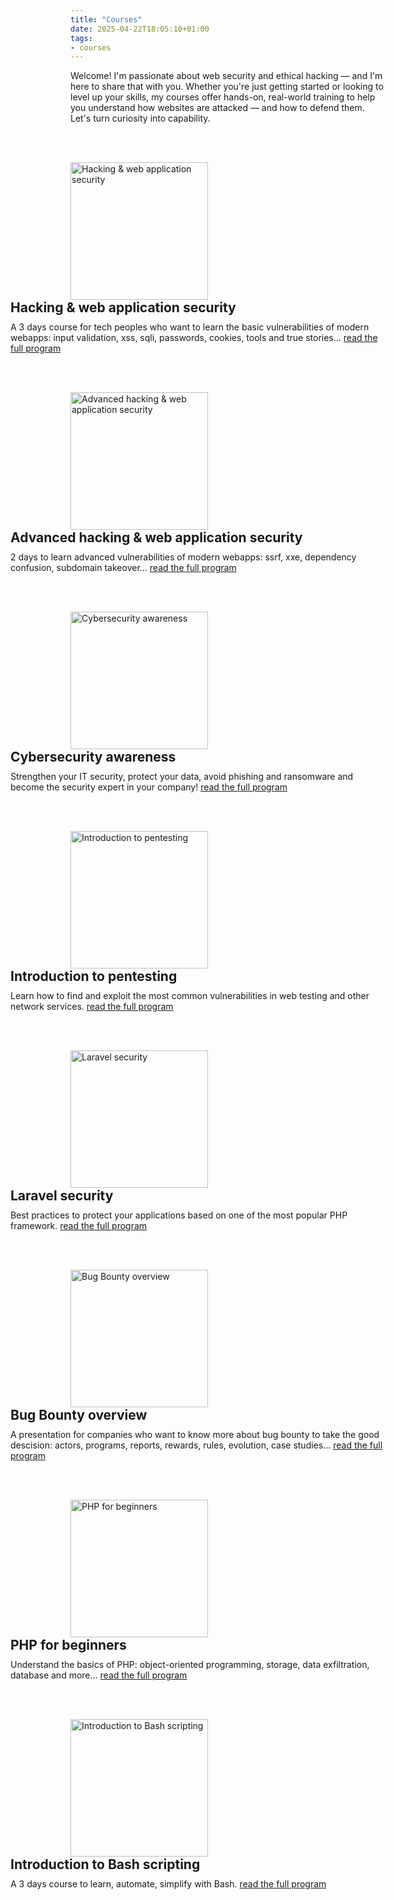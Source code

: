 ```yaml
---
title: "Courses"
date: 2025-04-22T18:05:10+01:00
tags:
- courses
---
```

Welcome! I'm passionate about web security and ethical hacking — and I'm here to share that with you.
Whether you're just getting started or looking to level up your skills, my courses offer hands-on, real-world training to help you understand how websites are attacked — and how to defend them. Let's turn curiosity into capability.
<!--more-->

<br><br>

<img src="/assets/img/courses/hacking-websec.png" alt="Hacking & web application security" width="220" style="float:left;" />
<div style="float:right;width:600px;">
    <h2 style="margin-top:0;margin-bottom:10px;">Hacking & web application security</h2>
    A 3 days course for tech peoples who want to  learn the basic vulnerabilities of modern webapps: input validation, xss, sqli, passwords, cookies, tools and true stories...
    <a href="/courses/hacking-and-web-application-security/">read the full program</a>
</div>
<div style="clear:both;"></div>


<br><br>

<img src="/assets/img/courses/hacking-websec-advanced.png" alt="Advanced hacking & web application security" width="220" style="float:left;" />
<div style="float:right;width:600px;">
    <h2 style="margin-top:0;margin-bottom:10px;">Advanced hacking & web application security</h2>
    2 days to learn advanced vulnerabilities of modern webapps: ssrf, xxe, dependency confusion, subdomain takeover...
    <a href="/courses/advanced-hacking-and-web-application-security/">read the full program</a>
</div>
<div style="clear:both;"></div>


<br><br>

<img src="/assets/img/courses/sensibilisation-cybersec.png" alt="Cybersecurity awareness" width="220" style="float:left;" />
<div style="float:right;width:600px;">
    <h2 style="margin-top:0;margin-bottom:10px;">Cybersecurity awareness</h2>
    Strengthen your IT security, protect your data, avoid phishing and ransomware and become the security expert in your company!
    <a href="/courses/cybersecurity-awareness/">read the full program</a>
</div>
<div style="clear:both;"></div>


<br><br>

<img src="/assets/img/courses/pentest.png" alt="Introduction to pentesting" width="220" style="float:left;" />
<div style="float:right;width:600px;">
    <h2 style="margin-top:0;margin-bottom:10px;">Introduction to pentesting</h2>
    Learn how to find and exploit the most common vulnerabilities in web testing and other network services.
    <a href="/courses/introduction-to-pentesting/" target="_blank">read the full program</a>
</div>
<div style="clear:both;"></div>


<br><br>

<img src="/assets/img/courses/laravel.png" alt="Laravel security" width="220" style="float:left;" />
<div style="float:right;width:600px;">
    <h2 style="margin-top:0;margin-bottom:10px;">Laravel security</h2>
    Best practices to protect your applications based on one of the most popular PHP framework.
    <a href="/courses/laravel-security/">read the full program</a>
</div>
<div style="clear:both;"></div>


<br><br>

<img src="/assets/img/courses/bugbounty.png" alt="Bug Bounty overview" width="220" style="float:left;" />
<div style="float:right;width:600px;">
    <h2 style="margin-top:0;margin-bottom:10px;">Bug Bounty overview</h2>
    A presentation for companies who want to know more about bug bounty to take the good descision: actors, programs, reports, rewards, rules, evolution, case studies...
    <a href="/courses/bugbounty-overview">read the full program</a>
</div>
<div style="clear:both;"></div>


<br><br>

<img src="/assets/img/courses/php.png" alt="PHP for beginners" width="220" style="float:left;" />
<div style="float:right;width:600px;">
    <h2 style="margin-top:0;margin-bottom:10px;">PHP for beginners</h2>
    Understand the basics of PHP: object-oriented programming, storage, data exfiltration, database and more...
    <a href="/courses/php-for-beginners/">read the full program</a>
</div>
<div style="clear:both;"></div>


<br><br>

<img src="/assets/img/courses/bash.png" alt="Introduction to Bash scripting" width="220" style="float:left;" />
<div style="float:right;width:600px;">
    <h2 style="margin-top:0;margin-bottom:10px;">Introduction to Bash scripting</h2>
    A 3 days course to learn, automate, simplify with Bash.
    <a href="/courses/introduction-to-bash-scripting/">read the full program</a>
</div>
<div style="clear:both;"></div>

<br>
